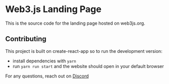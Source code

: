 # Web3.js Landing Page

This is the source code for the landing page hosted on web3js.org.

## Contributing

This project is built on create-react-app so to run the development version:

- install dependencies with `yarn`
- run `yarn run start` and the website should open in your default browser

For any questions, reach out on [Discord](https://discord.gg/yhHVtK5Wqt)
